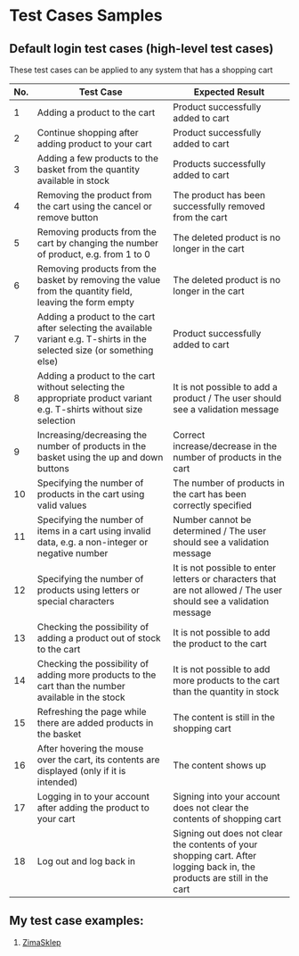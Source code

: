 # Test Cases Samples #

## Default login test cases (high-level test cases) ##
These test cases can be applied to any system that has a shopping cart

| No. |	Test Case |	Expected Result |
|----|---------|-----------------|
|1 |Adding a product to the cart|Product successfully added to cart|
|2 |Continue shopping after adding product to your cart |Product successfully added to cart|
|3 |Adding a few products to the basket from the quantity available in stock	|Products successfully added to cart	|
|4 |Removing the product from the cart using the cancel or remove button	|The product has been successfully removed from the cart	|
|5 |Removing products from the cart by changing the number of product, e.g. from 1 to 0	| The deleted product is no longer in the cart  |
|6 |Removing products from the basket by removing the value from the quantity field, leaving the form empty	|The deleted product is no longer in the cart	|
|7 |Adding a product to the cart after selecting the available variant e.g. T-shirts in the selected size	(or something else)	| Product successfully added to cart |
|8 |Adding a product to the cart without selecting the appropriate product variant e.g. T-shirts without size selection	|	It is not possible to add a product / The user should see a validation message|
|9 |Increasing/decreasing the number of products in the basket using the up and down buttons	 |	Correct increase/decrease in the number of products in the cart|
|10 |Specifying the number of products in the cart using valid values	 |The number of products in the cart has been correctly specified	|
|11	|Specifying the number of items in a cart using invalid data, e.g. a non-integer or negative number | Number cannot be determined / The user should see a validation message |
|12	| Specifying the number of products using letters or special characters 	|It is not possible to enter letters or characters that are not allowed / The user should see a validation message  |
|13 | Checking the possibility of adding a product out of stock to the cart	 | It is not possible to add the product to the cart	|
|14	| Checking the possibility of adding more products to the cart than the number available in the stock |	It is not possible to add more products to the cart than the quantity in stock |
|15| Refreshing the page while there are added products in the basket	| The content is still in the shopping cart |
|16 | After hovering the mouse over the cart, its contents are displayed (only if it is intended)	|The content shows up |
|17	| Logging in to your account after adding the product to your cart| Signing into your account does not clear the contents of shopping cart	 |
|18	|Log out and log back in	|Signing out does not clear the contents of your shopping cart. After logging back in, the products are still in the cart  |

## My test case examples: ##
1. [ZimaSklep](.....)

